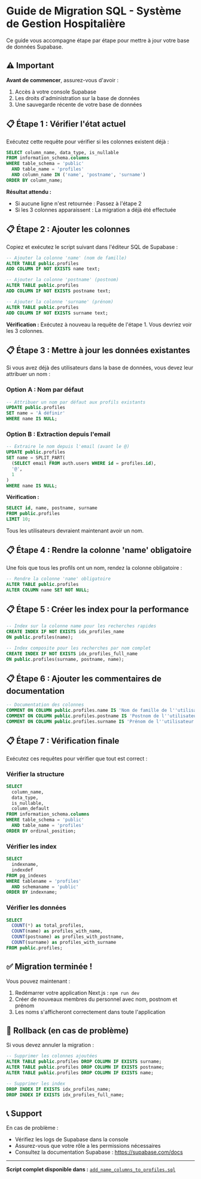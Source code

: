 # Guide de Migration SQL - Système de Gestion Hospitalière

Ce guide vous accompagne étape par étape pour mettre à jour votre base de données Supabase.

## ⚠️ Important

**Avant de commencer**, assurez-vous d'avoir :
1. Accès à votre console Supabase
2. Les droits d'administration sur la base de données
3. Une sauvegarde récente de votre base de données

## 📋 Étape 1 : Vérifier l'état actuel

Exécutez cette requête pour vérifier si les colonnes existent déjà :

```sql
SELECT column_name, data_type, is_nullable
FROM information_schema.columns
WHERE table_schema = 'public'
  AND table_name = 'profiles'
  AND column_name IN ('name', 'postname', 'surname')
ORDER BY column_name;
```

**Résultat attendu :**
- Si aucune ligne n'est retournée : Passez à l'étape 2
- Si les 3 colonnes apparaissent : La migration a déjà été effectuée

## 📋 Étape 2 : Ajouter les colonnes

Copiez et exécutez le script suivant dans l'éditeur SQL de Supabase :

```sql
-- Ajouter la colonne 'name' (nom de famille)
ALTER TABLE public.profiles 
ADD COLUMN IF NOT EXISTS name text;

-- Ajouter la colonne 'postname' (postnom)
ALTER TABLE public.profiles 
ADD COLUMN IF NOT EXISTS postname text;

-- Ajouter la colonne 'surname' (prénom)  
ALTER TABLE public.profiles 
ADD COLUMN IF NOT EXISTS surname text;
```

**Vérification :** Exécutez à nouveau la requête de l'étape 1. Vous devriez voir les 3 colonnes.

## 📋 Étape 3 : Mettre à jour les données existantes

Si vous avez déjà des utilisateurs dans la base de données, vous devez leur attribuer un nom :

### Option A : Nom par défaut

```sql
-- Attribuer un nom par défaut aux profils existants
UPDATE public.profiles 
SET name = 'À définir' 
WHERE name IS NULL;
```

### Option B : Extraction depuis l'email

```sql
-- Extraire le nom depuis l'email (avant le @)
UPDATE public.profiles 
SET name = SPLIT_PART(
  (SELECT email FROM auth.users WHERE id = profiles.id), 
  '@', 
  1
)
WHERE name IS NULL;
```

**Vérification :** 

```sql
SELECT id, name, postname, surname
FROM public.profiles
LIMIT 10;
```

Tous les utilisateurs devraient maintenant avoir un nom.

## 📋 Étape 4 : Rendre la colonne 'name' obligatoire

Une fois que tous les profils ont un nom, rendez la colonne obligatoire :

```sql
-- Rendre la colonne 'name' obligatoire
ALTER TABLE public.profiles 
ALTER COLUMN name SET NOT NULL;
```

## 📋 Étape 5 : Créer les index pour la performance

```sql
-- Index sur la colonne name pour les recherches rapides
CREATE INDEX IF NOT EXISTS idx_profiles_name 
ON public.profiles(name);

-- Index composite pour les recherches par nom complet
CREATE INDEX IF NOT EXISTS idx_profiles_full_name 
ON public.profiles(surname, postname, name);
```

## 📋 Étape 6 : Ajouter les commentaires de documentation

```sql
-- Documentation des colonnes
COMMENT ON COLUMN public.profiles.name IS 'Nom de famille de l''utilisateur (requis)';
COMMENT ON COLUMN public.profiles.postname IS 'Postnom de l''utilisateur (optionnel)';
COMMENT ON COLUMN public.profiles.surname IS 'Prénom de l''utilisateur (optionnel)';
```

## 📋 Étape 7 : Vérification finale

Exécutez ces requêtes pour vérifier que tout est correct :

### Vérifier la structure

```sql
SELECT 
  column_name, 
  data_type, 
  is_nullable,
  column_default
FROM information_schema.columns
WHERE table_schema = 'public'
  AND table_name = 'profiles'
ORDER BY ordinal_position;
```

### Vérifier les index

```sql
SELECT 
  indexname, 
  indexdef
FROM pg_indexes
WHERE tablename = 'profiles'
  AND schemaname = 'public'
ORDER BY indexname;
```

### Vérifier les données

```sql
SELECT 
  COUNT(*) as total_profiles,
  COUNT(name) as profiles_with_name,
  COUNT(postname) as profiles_with_postname,
  COUNT(surname) as profiles_with_surname
FROM public.profiles;
```

## ✅ Migration terminée !

Vous pouvez maintenant :
1. Redémarrer votre application Next.js : `npm run dev`
2. Créer de nouveaux membres du personnel avec nom, postnom et prénom
3. Les noms s'afficheront correctement dans toute l'application

## 🔧 Rollback (en cas de problème)

Si vous devez annuler la migration :

```sql
-- Supprimer les colonnes ajoutées
ALTER TABLE public.profiles DROP COLUMN IF EXISTS surname;
ALTER TABLE public.profiles DROP COLUMN IF EXISTS postname;
ALTER TABLE public.profiles DROP COLUMN IF EXISTS name;

-- Supprimer les index
DROP INDEX IF EXISTS idx_profiles_name;
DROP INDEX IF EXISTS idx_profiles_full_name;
```

## 📞 Support

En cas de problème :
- Vérifiez les logs de Supabase dans la console
- Assurez-vous que votre rôle a les permissions nécessaires
- Consultez la documentation Supabase : https://supabase.com/docs

---

**Script complet disponible dans :** [`add_name_columns_to_profiles.sql`](add_name_columns_to_profiles.sql)
